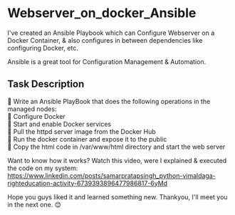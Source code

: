# Webserver_on_docker_Ansible

 I've created an Ansible Playbook which can Configure Webserver on a Docker Container, & also configures in between dependencies like configuring Docker, etc.

Ansible is a great tool for Configuration Management & Automation.

## Task Description
🔰 Write an Ansible PlayBook that does the following operations in the managed nodes:\
🔹 Configure Docker\
🔹 Start and enable Docker services\
🔹 Pull the httpd server image from the Docker Hub\
🔹 Run the docker container and expose it to the public\
🔹 Copy the html code in /var/www/html directory and start the web server

Want to know how it works? Watch this video, were I explained & executed the code on my system:
https://www.linkedin.com/posts/samarpratapsingh_python-vimaldaga-righteducation-activity-6739393896477986817-6yMd

Hope you guys liked it and learned something new. Thankyou, I'll meet you in the next one. 😊
